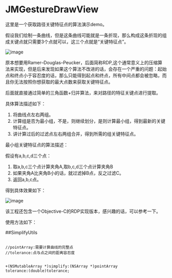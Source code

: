 # JMGestureDrawView

这里是一个获取路径关键特征点的算法演示demo。


假设我们绘制一条曲线，但是这条曲线可能就是一条折现，那么构成这条折现的组成关键点就只需要3个点就可以，这三个点就是“关键特征点”。

![image](https://raw.githubusercontent.com/jimmyleeking/KeyPointView/master/demo.png)

原本想要用Ramer–Douglas–Peucker，后面简称RDP,这个通常意义上的压缩算法来实现，但是后来发现如果这个算法不改进的话，会存在一个严重的问题：起始点和终点小于容忍度的话，那么只能得到起点和终点，所有中间点都会被忽略，而且你无法按照你想获取的最大点数来获取关键特征点。

后面就直接通过简单的三角函数+归并算法，来对路径的特征关键点进行提取。

具体算法描述如下：

1. 将曲线点左右两组。
2. 计算组是否为最小组，不是，则继续划分，是则计算最小组，得到最新的关键特征点。
3. 讲计算过后的过滤点左右两组合并，得到所需的组关键特征点。

最小组关键特征点的算法描述：

假设有a,b,c,d三个点：

1. 取a,b,c三个点计算夹角A,取b,c,d三个点计算夹角B
2. 如果夹角A比夹角B小的话，就过滤掉B点，反之过滤C。
3. 返回a,b,c点。




得到具体效果如下：

![image](https://raw.githubusercontent.com/jimmyleeking/KeyPointView/master/demoShow.gif)




该工程还包含一个Objective-C的RDP实现版本，感兴趣的话，可以参考一下。

使用方法如下：

##SimplifyUtils

<code>
//pointArray:需要计算曲线的完整点
//tolerance:点与点之间的距离容忍度

+(NSMutableArray *)simplify:(NSArray *)pointArray tolerance:(double)tolerance;
</code>



